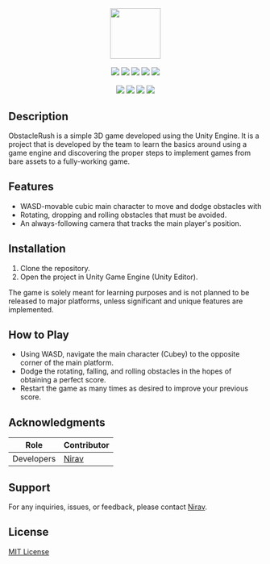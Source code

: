 #
<p align="center">
<br>
  <img src="https://i.imgur.com/EeUwCpR.png" height="100" width="auto"/>
  <br>
  <br>
  <img src="https://img.shields.io/badge/License-MIT-purple.svg" />
  <img src="https://img.shields.io/github/downloads/StoryTime-Productions/ObstacleCourse/total" />
  <img src="https://img.shields.io/github/v/tag/StoryTime-Productions/ObstacleCourse.svg?sort=semver" />
  <img src="https://img.shields.io/github/issues-raw/StoryTime-Productions/ObstacleCourse.svg?maxAge=25000" />
  <img src="https://img.shields.io/github/issues-pr/StoryTime-Productions/ObstacleCourse.svg?style=flat" />
  <br>
  <br>
  <img src="https://img.shields.io/badge/unity-%23000000.svg?style=for-the-badge&logo=unity&logoColor=white" />
  <img src="https://img.shields.io/badge/c%23-%23239120.svg?style=for-the-badge&logo=csharp&logoColor=white" />
  <img src="https://img.shields.io/badge/Windows-0078D6?style=for-the-badge&logo=windows&logoColor=white" />
  <img src="https://img.shields.io/badge/Visual%20Studio%20Code-0078d7.svg?style=for-the-badge&logo=visual-studio-code&logoColor=white" />
</p>

## Description

ObstacleRush is a simple 3D game developed using the Unity Engine. It is a project that is developed by the team to learn the basics around using a game engine and discovering the proper steps to implement games from bare assets to a fully-working game.

## Features

- WASD-movable cubic main character to move and dodge obstacles with
- Rotating, dropping and rolling obstacles that must be avoided.
- An always-following camera that tracks the main player's position.

## Installation

1. Clone the repository.
2. Open the project in Unity Game Engine (Unity Editor).

The game is solely meant for learning purposes and is not planned to be released to major platforms, unless significant and unique features are implemented.

## How to Play

- Using WASD, navigate the main character (Cubey) to the opposite corner of the main platform.
- Dodge the rotating, falling, and rolling obstacles in the hopes of obtaining a perfect score.
- Restart the game as many times as desired to improve your previous score.

## Acknowledgments

| Role               | Contributor      |
|--------------------|------------------|
| Developers         | [Nirav](https://github.com/Niravanaa) |

## Support

For any inquiries, issues, or feedback, please contact [Nirav](https://github.com/Niravanaa).

## License

[MIT License](https://opensource.org/licenses/MIT)
